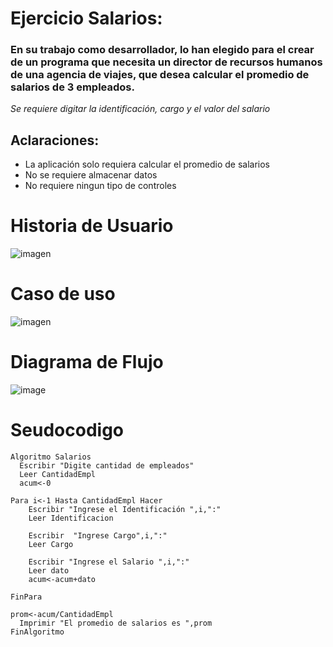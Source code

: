 
# Ejercicio Salarios:
### En su trabajo como desarrollador, lo han elegido para el crear de un programa que necesita un director de recursos humanos de una agencia de viajes, que desea calcular el promedio de salarios de 3 empleados. 
*Se requiere digitar la identificación, cargo y el valor del salario*
## Aclaraciones:
- La aplicación solo requiera calcular el promedio de salarios 
- No se requiere almacenar datos
- No requiere ningun tipo de controles

# Historia de Usuario
![imagen](https://github.com/joseluisgm1228/repaso.github.io/assets/132966812/662c1a5f-36d1-4f22-ac35-ecba7e73cb09)

# Caso de uso
![imagen](https://github.com/joseluisgm1228/repaso.github.io/assets/132966812/83f3ecfd-1e9a-4770-a168-198900403b5c)

# Diagrama de Flujo
![image](https://github.com/joseluisgm1228/repaso.github.io/assets/132966812/d9775464-d680-4281-914e-ee9b0b2901e5)

# Seudocodigo

    Algoritmo Salarios
	  Escribir "Digite cantidad de empleados"
	  Leer CantidadEmpl
	  acum<-0
    
    Para i<-1 Hasta CantidadEmpl Hacer
        Escribir "Ingrese el Identificación ",i,":"
        Leer Identificacion
        
		Escribir  "Ingrese Cargo",i,":"
		Leer Cargo
		
		Escribir "Ingrese el Salario ",i,":"
        Leer dato
        acum<-acum+dato
		
    FinPara
    
    prom<-acum/CantidadEmpl
	  Imprimir "El promedio de salarios es ",prom
    FinAlgoritmo

